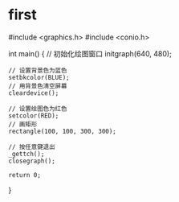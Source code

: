 # first
#include <graphics.h>
#include <conio.h>

int main()
{
	// 初始化绘图窗口
	initgraph(640, 480);

	// 设置背景色为蓝色
	setbkcolor(BLUE);
	// 用背景色清空屏幕
	cleardevice();

	// 设置绘图色为红色
	setcolor(RED);
	// 画矩形
	rectangle(100, 100, 300, 300);

	// 按任意键退出
	_gettch();
	closegraph();

	return 0;
}
